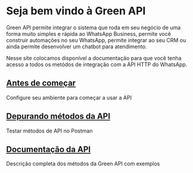 # Seja bem vindo à Green API

Green API permite integrar o sistema que roda em seu negócio de uma forma muito simples e rápida ao WhatsApp Business, permite você construir automações no seu WhatsApp, permite integrar ao seu CRM ou ainda permite desenvolver um chatbot para atendimento.

Nesse site colocamos disponível a documentação para que você tenha acesso a todos os metódos de integração com a API HTTP do WhatsApp.

## [Antes de começar](before-start.md)
Configure seu ambiente para começar a usar a API

## [Depurando métodos da API](postman-collection.md)
Testar métodos de API no Postman

## [Documentação da API](api/index.md)
Descrição completa dos métodos da Green API com exemplos